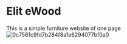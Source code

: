# Elit eWood
This is a  simple furniture website of one page
![0c7561c9fd7b284f8a1e6294077bf0a0](https://github.com/Sami-678/Furniture-website/assets/154629555/646e923e-0a1a-4591-aa81-07cf65a25588)

